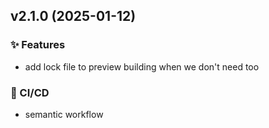 ## v2.1.0 (2025-01-12)

### ✨ Features

- add lock file to preview building when we don't need too

### 👷 CI/CD

- semantic workflow

